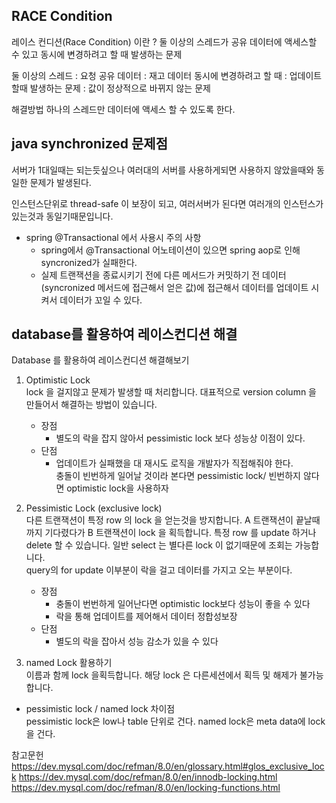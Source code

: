 ## RACE Condition 
레이스 컨디션(Race Condition) 이란 ?
둘 이상의 스레드가 공유 데이터에 액세스할 수 있고 동시에 변경하려고 할 때 발생하는 문제

둘 이상의 스레드 : 요청
공유 데이터 : 재고 데이터
동시에 변경하려고 할 때 : 업데이트 할때
발생하는 문제 : 값이 정상적으로 바뀌지 않는 문제


해결방법
하나의 스레드만 데이터에 액세스 할 수 있도록 한다.

## java synchronized 문제점
서버가 1대일때는 되는듯싶으나 여러대의 서버를 사용하게되면 사용하지 않았을때와 동일한 문제가 발생된다.

인스턴스단위로 thread-safe 이 보장이 되고, 여러서버가 된다면 여러개의 인스턴스가 있는것과 동일기때문입니다.

- spring @Transactional 에서 사용시 주의 사항
  - spring에서 @Transactional 어노테이션이 있으면 spring aop로 인해 syncronized가 실패한다.
  - 실제 트랜잭션을 종료시키기 전에 다른 메서드가 커밋하기 전 데이터(syncronized 메서드에 접근해서 얻은 값)에 접근해서 데이터를 업데이트 시켜서 데이터가 꼬일 수 있다. 

## database를 활용하여 레이스컨디션 해결

Database 를 활용하여 레이스컨디션 해결해보기
1. Optimistic Lock  
lock 을 걸지않고 문제가 발생할 때 처리합니다.
대표적으로 version column 을 만들어서 해결하는 방법이 있습니다.
    - 장점
      - 별도의 락을 잡지 않아서 pessimistic lock 보다 성능상 이점이 있다.
    - 단점
      - 업데이트가 실패했을 대 재시도 로직을 개발자가 직접해줘야 한다.  
충돌이 빈번하게 일어날 것이라 본다면 pessimistic lock/ 빈번하지 않다면 optimistic lock을 사용하자

2. Pessimistic Lock (exclusive lock)  
다른 트랜잭션이 특정 row 의 lock 을 얻는것을 방지합니다.
A 트랜잭션이 끝날때까지 기다렸다가 B 트랜잭션이 lock 을 획득합니다.
특정 row 를 update 하거나 delete 할 수 있습니다.
일반 select 는 별다른 lock 이 없기때문에 조회는 가능합니다.  
query의 for update 이부분이 락을 걸고 데이터를 가지고 오는 부분이다.

    - 장점
      - 충돌이 번번하게 일어난다면 optimistic lock보다 성능이 좋을 수 있다
      - 락을 통해 업데이트를 제어해서 데이터 정합성보장
    - 단점
      - 별도의 락을 잡아서 성능 감소가 있을 수 있다

3. named Lock 활용하기  
이름과 함께 lock 을획득합니다. 해당 lock 은 다른세션에서 획득 및 해제가 불가능합니다.  

- pessimistic lock / named lock 차이점  
pessimistic lock은 low나 table 단위로 건다. named lock은 meta data에 lock을 건다.



참고문헌
https://dev.mysql.com/doc/refman/8.0/en/glossary.html#glos_exclusive_lock
https://dev.mysql.com/doc/refman/8.0/en/innodb-locking.html
https://dev.mysql.com/doc/refman/8.0/en/locking-functions.html


